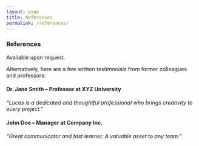 ```yaml
---
layout: page
title: References
permalink: /references/
---
```


### References

Available upon request.

Alternatively, here are a few written testimonials from former colleagues and professors:

#### Dr. Jane Smith – Professor at XYZ University  
_"Lucas is a dedicated and thoughtful professional who brings creativity to every project."_

#### John Doe – Manager at Company Inc.  
_"Great communicator and fast learner. A valuable asset to any team."_
